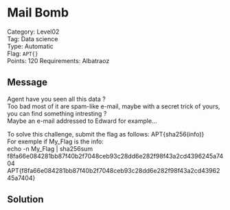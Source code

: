 # Mail Bomb

Category: Level02  
Tag: Data science  
Type: Automatic  
Flag: `APT{}`  
Points: 120
Requirements: Albatraoz

## Message
Agent have you seen all this data ?  
Too bad most of it are spam-like e-mail, maybe with a secret trick of yours, you can find something intresting ?  
Maybe an e-mail addressed to Edward for example...

To solve this challenge, submit the flag as follows: APT{sha256(info)}  
For exemple if My_Flag is the info:  
echo -n My_Flag | sha256sum  
f8fa66e084281bb87f40b2f7048ceb93c28dd6e282f98f43a2cd4396245a7404  
APT{f8fa66e084281bb87f40b2f7048ceb93c28dd6e282f98f43a2cd4396245a7404}  

## Solution

